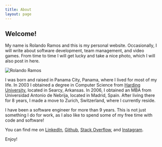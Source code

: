 ```yaml
---
title: About
layout: page
---
```

<h2 class="article-title">Welcome!</h2>

<p>My name is Rolando Ramos and this is my personal website. Occasionally, I will write about software development, team management, and video games. From time to time I will get lucky and take a nice photo, which I will also post in here.</p>

<p>
  <picture>
    <source media="(min-width: 576px)" data-srcset="/assets/images/about/rolando-1000.jpg" />
    <img class="img-fluid about lazyload" data-src="/assets/images/about/rolando.jpg" alt="Rolando Ramos">
  </picture>
</p>

<p>I was born and raised in Panama City, Panama, where I lived for most of my life. In 2003 I obtained a degree in Computer Science from <a title="Computer Science Honor Grads" href="https://www.harding.edu/comp/awards_honorgrads" target="_blank">Harding University</a>, located in Searcy, Arkansas. In 2006, I obtained an MBA from Universidad Antonio de Nebrija, located in Madrid, Spain. After living there for 8 years, I made a move to Zurich, Switzerland, where I currently reside.</p>

<p>I have been a software engineer for more than 9 years. This is not just something I do for work, as I also like to spend some of my free time with code and software!</p>

<p>You can find me on <a href="https://ch.linkedin.com/in/rolandoramosrestrepo">LinkedIn</a>, <a href="https://github.com/rolspace">Github</a>, <a href="https://stackoverflow.com/users/6909765/rolspace">Stack Overflow</a>, and <a href="https://instagram.com/rolspace">Instagram</a>.</p>

<p>Enjoy!</p>